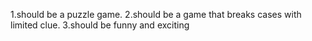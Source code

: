1.should be a puzzle game.
2.should be a game that breaks cases with limited clue.
3.should be funny and exciting